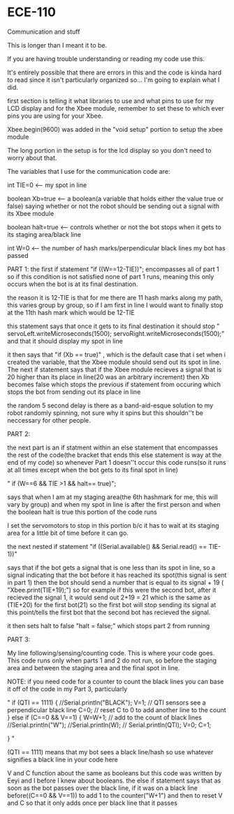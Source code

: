 ECE-110
=======

Communication and stuff

This is longer than I meant it to be.

If you are having trouble understanding or reading my code use this.

It's entirely possible that there are errors in this and the code is kinda hard to read since it isn't particularly organized so...
I'm going to explain what I did.

first section is telling it what libraries to use and what pins to use for my LCD display and for the Xbee module, remember to set these to which ever pins you are using for your Xbee.

Xbee.begin(9600) was added in the "void setup" portion to setup the xbee module

The long portion in the setup is for the lcd display so you don't need to worry about that.

The variables that I use for the communication code are:

int TIE=0 <-- my spot in line

boolean Xb=true <-- a boolean(a variable that holds either the value true or false) saying whether or not the robot should be sending out a signal with its Xbee module

boolean halt=true <-- controls whether or not the bot stops when it gets to its staging area/black line

int W=0 <-- the number of hash marks/perpendicular black lines my bot has passed

PART 1:
the first if statement "if ((W==12-TIE))"; encompasses all of part 1 so if this condition is not satisfied none of part 1 runs, meaning this only occurs when the bot is at its final destination. 

the reason it is 12-TIE is that for me there are 11 hash marks along my path, this varies group by group, so if I am first in line I would want to finally stop at the 11th hash mark which would be 12-TIE

this statement says that once it gets to its final destination it should stop " servoLeft.writeMicroseconds(1500);
servoRight.writeMicroseconds(1500);" and that it should display my spot in line

it then says that "if (Xb == true)" , which is the default case that i set when i created the variable, that the Xbee module should send out its spot in line. The next if statement says that if the Xbee module recieves a signal that is 20 higher than its place in line(20 was an arbitrary increment) then Xb becomes false which stops the previous if statement from occuring which stops the bot from sending out its place in line

the random 5 second delay is there as a band-aid-esque solution to my robot randomly spinning, not sure why it spins but this shouldn''t be neccessary for other people. 

PART 2: 

the next part is an if statment within an else statement that encompasses the rest of the code(the bracket that ends this else statement is way at the end of my code) so whenever Part 1 doesn''t occur this code runs(so it runs at all times except when the bot gets to its final spot in line)

"  if (W==6 && TIE >1 && halt== true)";

says that when I am at my staging area(the 6th hashmark for me, this will vary by group) and when my spot in line is after the first person and when the boolean halt is true this portion of the code runs

I set the servomotors to stop in this portion b/c it has to wait at its staging area for a little bit of time before it can go.

the next nested if statement 
"if ((Serial.available() && Serial.read() == TIE-1))"

says that if the bot gets a signal that is one less than its spot in line, so a signal indicating that the bot before it has reached its spot(this signal is sent in part 1) then the bot should send a number that is equal to its signal + 19  ( "Xbee.print(TIE+19);") 
so for example if this were the second bot, after it recieved the signal 1, it would send out 2+19 = 21 which is the same as (TIE+20) for the first bot(21) so the first bot will stop sending its signal at this point/tells the first bot that the second bot has recieved the signal. 

it then sets halt to false "halt = false;" which stops part 2 from running

PART 3: 

My line following/sensing/counting code. This is where your code goes. This code runs only when parts 1 and 2 do not run, so before the staging area and between the staging area and the final spot in line.

NOTE: if you need code for a counter to count the black lines you can base it off of the code in my Part 3, particularly

" if (QTI == 1111)
{
  //Serial.println("BLACK");
  V=1; // QTI sensors see a perpendicular black line
  C=0; // reset C to 0 to add another line to the count
}
else if (C==0 && V==1)
{
  W=W+1; // add to the count of black lines
  //Serial.println("W");
  //Serial.println(W);
 // Serial.println(QTI);
  V=0;
  C=1;
  
} "

(QTI == 1111) means that my bot sees a black line/hash so use whatever signifies a black line in your code here

V and C function about the same as booleans but this code was written by Eeyi and I before I knew about booleans.
the else if statement says that as soon as the bot passes over the black line, if it was on a black line before((C==0 && V==1)) to add 1 to the counter("W+1") and then to reset V and C so that it only adds once per black line that it passes






